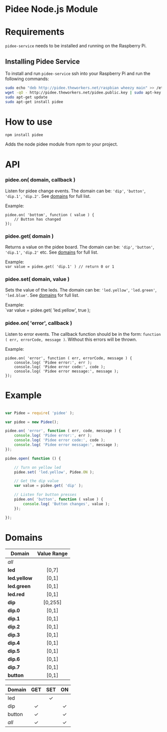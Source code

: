 Pidee Node.js Module
====================

Requirements
============

`pidee-service` needs to be installed and running on the Raspberry Pi.

Installing Pidee Service
------------------------

To install and run `pidee-service` ssh into your Raspberry Pi and run the following commands:

```Bash
sudo echo "deb http://pidee.theworkers.net/raspbian wheezy main" >> /etc/apt/sources.list
wget -qO - http://pidee.theworkers.net/pidee.public.key | sudo apt-key add -
sudo apt-get update
sudo apt-get install pidee
```

How to use
==========

`npm install pidee`

Adds the node pidee module from npm to your project.


API
===

###  pidee.on( domain, callback )
Listen for pidee change events. The domain can be: `'dip'`, `'button'`, `'dip.1'`, `'dip.2'`. See [domains](#domains) for full list.

Example:  
```
pidee.on( 'bottom', function ( value ) {
    // Button has changed
});
```

### pidee.get( domain )
Returns a value on the pidee board. The domain can be: `'dip'`, `'button'`, `'dip.1'`, `'dip.2'` etc. See [domains](#domains) for full list.

Example:  
`var value = pidee.get( 'dip.1' ) // return 0 or 1`

### pidee.set( domain, value )
Sets the value of the leds. The domain can be: `'led.yellow'`, `'led.green'`, `'led.blue'`. See [domains](#domains) for full list.

Example:  
`var value = pidee.get( 'led.yellow', true );

### pidee.on( 'error', callback )
Listen to error events. The callback function should be in the form: `function ( err, errorCode, message )`. Without this errors will be thrown.

Example:
```
pidee.on( 'error', function ( err, errorCode, message ) {
    console.log( 'Pidee error:', err );
    console.log( 'Pidee error code:', code );
    console.log( 'Pidee error message:', message );
});
```


Example
=======

```JavaScript

var Pidee = require( 'pidee' );

var pidee = new Pidee();

pidee.on( 'error', function ( err, code, message ) {
    console.log( 'Pidee error:', err );
    console.log( 'Pidee error code:', code );
    console.log( 'Pidee error message:', message );
});

pidee.open( function () {

    // Turn on yellow led
    pidee.set( 'led.yellow', Pidee.ON );

    // Get the dip value
    var value = pidee.get( 'dip' );

    // Listen for button presses
    pidee.on( 'button', function ( value ) {
        console.log( 'Button changes', value );
    });

});
```

Domains
=======

| Domain          | Value Range | 
|-----------------|:-----------:|
| _all_           |             |
| __led__         | [0,7]       |
| __led.yellow__  | [0,1]       |
| __led.green__   | [0,1]       |
| __led.red__     | [0,1]       |
| __dip__         | [0,255]     |
| __dip.0__       | [0,1]       |
| __dip.1__       | [0,1]       |
| __dip.2__       | [0,1]       |
| __dip.3__       | [0,1]       |
| __dip.4__       | [0,1]       |
| __dip.5__       | [0,1]       |
| __dip.6__       | [0,1]       |
| __dip.7__       | [0,1]       |
| __button__      | [0,1]       |

| Domain  | GET      | SET      | ON            |
|---------|:--------:|:--------:|:-------------:|
| led     |          | &#x2713; |               | 
| dip     | &#x2713; |          | &#x2713;      | 
| button  | &#x2713; |          | &#x2713;      | 
| _all_   | &#x2713; |          | &#x2713;      | 
